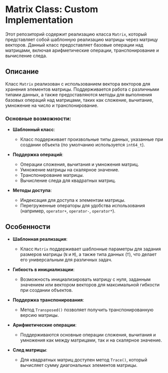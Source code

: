 # Matrix Class: Custom Implementation

Этот репозиторий содержит реализацию класса `Matrix`, который представляет собой шаблонную реализацию матрицы через матрицу векторов. Данный класс предоставляет базовые операции над матрицами, включая арифметические операции, транспонирование и вычисление следа.

## Описание

Класс `Matrix` реализован с использованием вектора векторов для хранения элементов матрицы. Поддерживается работа с различными типами данных, а также предоставляются методы для выполнения базовых операций над матрицами, таких как сложение, вычитание, умножение на число и транспонирование.

### Основные возможности:

- **Шаблонный класс**:
    - Класс поддерживает произвольные типы данных, указанные при создании объекта (по умолчанию используется `int64_t`).

- **Поддержка операций**:
    - Операции сложения, вычитания и умножения матриц.
    - Умножение матрицы на скалярное значение.
    - Транспонирование матрицы.
    - Вычисление следа для квадратных матриц.

- **Методы доступа**:
    - Индексация для доступа к элементам матрицы.
    - Перегруженные операторы для удобства использования (например, `operator+`, `operator-`, `operator*`).

## Особенности

- **Шаблонная реализация**:
    - Класс `Matrix` поддерживает шаблонные параметры для задания размеров матрицы (`N` и `M`), а также типа данных (`T`), что делает его универсальным для различных задач.

- **Гибкость в инициализации**:
    - Возможность инициализировать матрицу с нуля, заданным значением или вектором векторов для максимальной гибкости при создании объектов.

- **Поддержка транспонирования**:
    - Метод `Transposed()` позволяет получить транспонированную версию матрицы.

- **Арифметические операции**:
    - Поддерживаются основные операции сложения, вычитания и умножения как между матрицами, так и на скалярное значение.

- **След матрицы**:
    - Для квадратных матриц доступен метод `Trace()`, который вычисляет сумму диагональных элементов матрицы.

